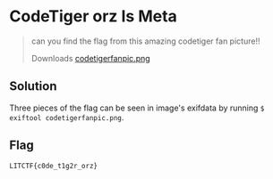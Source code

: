 # CodeTiger orz Is Meta
> can you find the flag from this amazing codetiger fan picture!!
> 
> Downloads
> [codetigerfanpic.png](https://drive.google.com/uc?export=download&id=16deZrP2tRCF0HxevYHoGXsEXr_xAki3v)

## Solution
Three pieces of the flag can be seen in image's exifdata by running `$ exiftool codetigerfanpic.png`.

## Flag
`LITCTF{c0de_t1g2r_orz}`
